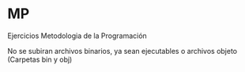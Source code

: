 # MP

Ejercicios Metodologia de la Programación

No se subiran archivos binarios, ya sean ejecutables o archivos objeto (Carpetas bin 
y obj)
